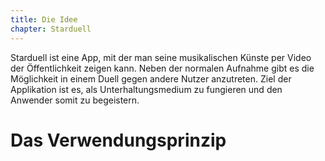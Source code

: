 ```yaml
---
title: Die Idee
chapter: Starduell
---
```


Starduell ist eine App, mit der man seine musikalischen Künste per Video der Öffentlichkeit zeigen kann. Neben der normalen Aufnahme gibt es die Möglichkeit in einem Duell gegen andere Nutzer anzutreten. Ziel der Applikation ist es, als Unterhaltungsmedium zu fungieren und den Anwender somit zu begeistern.

# Das Verwendungsprinzip

